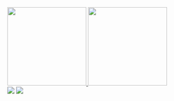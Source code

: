 <div>
<a href="https://github.com/seu-usuário-aqui">
<img height="180em" src="https://github-readme-stats.vercel.app/api/top-langs/?username=redxlucas&layout=compact&langs_count=7&theme=midnight-purple"/>
<img height="180em" src="https://github-readme-stats.vercel.app/api?username=redxlucas&show_icons=true&theme=midnight-purple&include_all_commits=true&count_private=true"/>
</div>
<div>
<a href = "mailto:lucassetem@gmail.com"><img src="https://img.shields.io/badge/Gmail-D14836?style=for-the-badge&logo=gmail&logoColor=white" target="_blank"></a>
<a href="https://www.linkedin.com/in/lucas-azevedo-ba3617263/" target="_blank"><img src="https://img.shields.io/badge/-LinkedIn-%230077B5?style=for-the-badge&logo=linkedin&logoColor=white" target="_blank"></a>   
</div>
